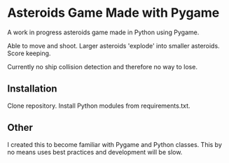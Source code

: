# Asteroids Game Made with Pygame

A work in progress asteroids game made in Python using Pygame.

Able to move and shoot. Larger asteroids 'explode' into smaller asteroids. Score keeping.

Currently no ship collision detection and therefore no way to lose.


## Installation

Clone repository. Install Python modules from requirements.txt.


## Other

I created this to become familiar with Pygame and Python classes. This by no means uses best practices and development will be slow. 
